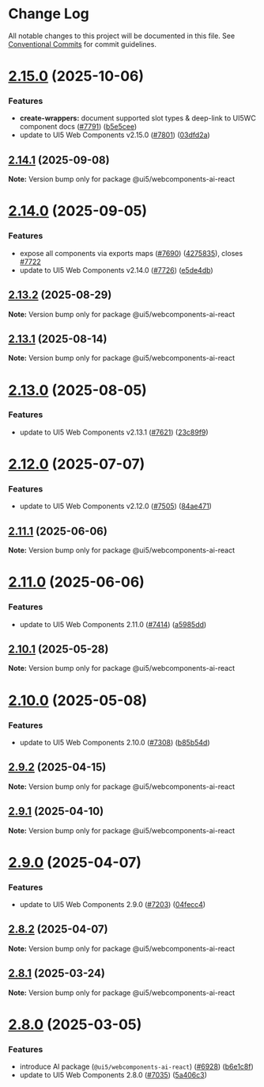 # Change Log

All notable changes to this project will be documented in this file.
See [Conventional Commits](https://conventionalcommits.org) for commit guidelines.

# [2.15.0](https://github.com/UI5/webcomponents-react/compare/v2.14.1...v2.15.0) (2025-10-06)

### Features

- **create-wrappers:** document supported slot types & deep-link to UI5WC component docs ([#7791](https://github.com/UI5/webcomponents-react/issues/7791)) ([b5e5cee](https://github.com/UI5/webcomponents-react/commit/b5e5cee33cbdd436dbd666d533b0df121ff12889))
- update to UI5 Web Components v2.15.0 ([#7801](https://github.com/UI5/webcomponents-react/issues/7801)) ([03dfd2a](https://github.com/UI5/webcomponents-react/commit/03dfd2a2248bca6168f2acc711281619076c7185))

## [2.14.1](https://github.com/SAP/ui5-webcomponents-react/compare/v2.14.0...v2.14.1) (2025-09-08)

**Note:** Version bump only for package @ui5/webcomponents-ai-react

# [2.14.0](https://github.com/SAP/ui5-webcomponents-react/compare/v2.13.2...v2.14.0) (2025-09-05)

### Features

- expose all components via exports maps ([#7690](https://github.com/SAP/ui5-webcomponents-react/issues/7690)) ([4275835](https://github.com/SAP/ui5-webcomponents-react/commit/4275835fe0483355df13ce7f5d7d55499b5f9673)), closes [#7722](https://github.com/SAP/ui5-webcomponents-react/issues/7722)
- update to UI5 Web Components v2.14.0 ([#7726](https://github.com/SAP/ui5-webcomponents-react/issues/7726)) ([e5de4db](https://github.com/SAP/ui5-webcomponents-react/commit/e5de4dbb18319cf16a9e4825b702f429acddeeb1))

## [2.13.2](https://github.com/SAP/ui5-webcomponents-react/compare/v2.13.1...v2.13.2) (2025-08-29)

**Note:** Version bump only for package @ui5/webcomponents-ai-react

## [2.13.1](https://github.com/SAP/ui5-webcomponents-react/compare/v2.13.0...v2.13.1) (2025-08-14)

**Note:** Version bump only for package @ui5/webcomponents-ai-react

# [2.13.0](https://github.com/SAP/ui5-webcomponents-react/compare/v2.12.0...v2.13.0) (2025-08-05)

### Features

- update to UI5 Web Components v2.13.1 ([#7621](https://github.com/SAP/ui5-webcomponents-react/issues/7621)) ([23c89f9](https://github.com/SAP/ui5-webcomponents-react/commit/23c89f9620225a73ed0e8f0c4f68997ca7a54782))

# [2.12.0](https://github.com/SAP/ui5-webcomponents-react/compare/v2.11.1...v2.12.0) (2025-07-07)

### Features

- update to UI5 Web Components v2.12.0 ([#7505](https://github.com/SAP/ui5-webcomponents-react/issues/7505)) ([84ae471](https://github.com/SAP/ui5-webcomponents-react/commit/84ae471949980686fcd7f1f3b2465fdf5e03fd27))

## [2.11.1](https://github.com/SAP/ui5-webcomponents-react/compare/v2.11.0...v2.11.1) (2025-06-06)

**Note:** Version bump only for package @ui5/webcomponents-ai-react

# [2.11.0](https://github.com/SAP/ui5-webcomponents-react/compare/v2.10.1...v2.11.0) (2025-06-06)

### Features

- update to UI5 Web Components 2.11.0 ([#7414](https://github.com/SAP/ui5-webcomponents-react/issues/7414)) ([a5985dd](https://github.com/SAP/ui5-webcomponents-react/commit/a5985dded43d6d28fdd83db94a45834280ab3e77))

## [2.10.1](https://github.com/SAP/ui5-webcomponents-react/compare/v2.10.0...v2.10.1) (2025-05-28)

**Note:** Version bump only for package @ui5/webcomponents-ai-react

# [2.10.0](https://github.com/SAP/ui5-webcomponents-react/compare/v2.9.2...v2.10.0) (2025-05-08)

### Features

- update to UI5 Web Components 2.10.0 ([#7308](https://github.com/SAP/ui5-webcomponents-react/issues/7308)) ([b85b54d](https://github.com/SAP/ui5-webcomponents-react/commit/b85b54d4ddbce317e14629dcb4cf5ff3e99bbe9c))

## [2.9.2](https://github.com/SAP/ui5-webcomponents-react/compare/v2.9.1...v2.9.2) (2025-04-15)

**Note:** Version bump only for package @ui5/webcomponents-ai-react

## [2.9.1](https://github.com/SAP/ui5-webcomponents-react/compare/v2.9.0...v2.9.1) (2025-04-10)

**Note:** Version bump only for package @ui5/webcomponents-ai-react

# [2.9.0](https://github.com/SAP/ui5-webcomponents-react/compare/v2.8.2...v2.9.0) (2025-04-07)

### Features

- update to UI5 Web Components 2.9.0 ([#7203](https://github.com/SAP/ui5-webcomponents-react/issues/7203)) ([04fecc4](https://github.com/SAP/ui5-webcomponents-react/commit/04fecc454fbd633c7d0213054e1097ab3b9b069a))

## [2.8.2](https://github.com/SAP/ui5-webcomponents-react/compare/v2.8.1...v2.8.2) (2025-04-07)

**Note:** Version bump only for package @ui5/webcomponents-ai-react

## [2.8.1](https://github.com/SAP/ui5-webcomponents-react/compare/v2.8.0...v2.8.1) (2025-03-24)

**Note:** Version bump only for package @ui5/webcomponents-ai-react

# [2.8.0](https://github.com/SAP/ui5-webcomponents-react/compare/v2.7.2...v2.8.0) (2025-03-05)

### Features

- introduce AI package (`@ui5/webcomponents-ai-react`) ([#6928](https://github.com/SAP/ui5-webcomponents-react/issues/6928)) ([b6e1c8f](https://github.com/SAP/ui5-webcomponents-react/commit/b6e1c8f61d83bbde0d0cb7a2d40625ab15d32c06))
- update to UI5 Web Components 2.8.0 ([#7035](https://github.com/SAP/ui5-webcomponents-react/issues/7035)) ([5a406c3](https://github.com/SAP/ui5-webcomponents-react/commit/5a406c31d5808ed41a99d47d3e07af21bb2a9262))
